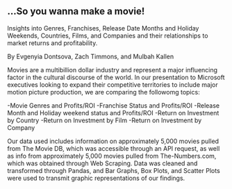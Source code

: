 ...So you wanna make a movie!
-------------------------------
Insights into Genres, Franchises, Release Date Months and Holiday Weekends, Countries, Films, and Companies and their relationships to market returns and profitability.

By Evgenyia Dontsova, Zach Timmons, and Mulbah Kallen

Movies are a multibillion dollar industry and represent a major influencing factor in the cultural discourse of the world. In our presentation to Microsoft executives looking to expand their competitive territories to include major motion picture production, we are comparing the followomg topics:

-Movie Genres and Profits/ROI
-Franchise Status and Profits/ROI
-Release Month and Holiday weekend status and Profits/ROI
-Return on Investment by Country
-Return on Investment by Film
-Return on Investment by Company

Our data used includes information on approximately 5,000 movies pulled from The Movie DB, which was accessible through an API request, as well as info from approximately 5,000 movies pulled from The-Numbers.com, which was obtained through Web Scraping. Data was cleaned and transformed through Pandas, and Bar Graphs, 
Box Plots, and Scatter Plots were used to transmit graphic representations of our findings.